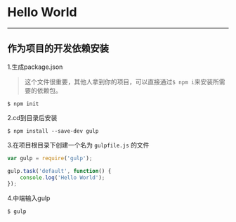 # Hello World
---

## 作为项目的开发依赖安装

1.生成package.json

> 这个文件很重要，其他人拿到你的项目，可以直接通过`$ npm i`来安装所需要的依赖包。

```
$ npm init
```

2.cd到目录后安装

```
$ npm install --save-dev gulp
```

3.在项目根目录下创建一个名为 `gulpfile.js` 的文件

```js
var gulp = require('gulp');

gulp.task('default', function() {
    console.log('Hello World');
});
```

4.中端输入gulp

```
$ gulp
```




